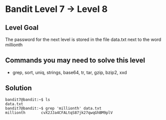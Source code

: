# Bandit Level 7 → Level 8
## Level Goal
The password for the next level is stored in the file data.txt next to the word millionth

## Commands you may need to solve this level
- grep, sort, uniq, strings, base64, tr, tar, gzip, bzip2, xxd

## Solution 
```
bandit7@bandit:~$ ls
data.txt
bandit7@bandit:~$ grep 'millionth' data.txt 
millionth       cvX2JJa4CFALtqS87jk27qwqGhBM9plV
```
